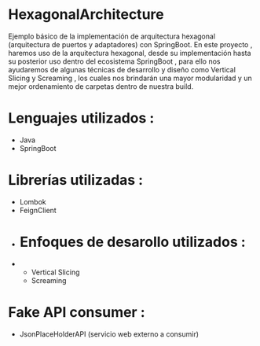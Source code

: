 # HexagonalArchitecture
Ejemplo básico de la implementación de arquitectura hexagonal (arquitectura de puertos y adaptadores) con SpringBoot. 
En este proyecto , haremos uso de la arquitectura hexagonal, desde su implementación hasta su posterior uso dentro del ecosistema SpringBoot , para ello nos ayudaremos 
de algunas técnicas de desarrollo y diseño como Vertical Slicing y Screaming , los cuales nos brindarán una mayor modularidad y un mejor ordenamiento de carpetas dentro de nuestra build. 
# Lenguajes utilizados : 
- Java
- SpringBoot
# Librerías utilizadas : 
- Lombok
- FeignClient
- # Enfoques de desarollo utilizados :
- - Vertical Slicing
  - Screaming
# Fake API consumer :  
- JsonPlaceHolderAPI (servicio web externo a consumir)
  

